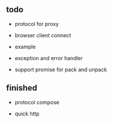 ## todo

- protocol for proxy

- browser client connect

- example

- exception and error handler

- support promise for pack and unpack

## finished

- protocol compose <done>

- quick http <done>
